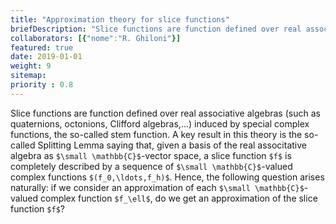 ```yaml
---
title: "Approximation theory for slice functions"
briefDescription: "Slice functions are function defined over real associative algebras (such as quaternions, octonions, Clifford algebras, ...) induced by special complex functions, the so-called stem function. A key result in this theory is the so-called Splitting Lemma saying that, given a basis of the real associtative algebra as $\\small \\mathbb{C}$-vector space, a slice function is completely described by a sequence of $\\small \\mathbb{C}$-valued complex functions. Hence, the following question arises naturally: if we approximate each $\\small \\mathbb{C}$-valued complex function, do we get an approximation of the slice function?"
collaborators: [{"nome":"R. Ghiloni"}]
featured: true
date: 2019-01-01
weight: 9
sitemap:
priority : 0.8
---
```


Slice functions are function defined over real associative algebras (such as quaternions, octonions, Clifford algebras,...) induced by special complex functions, the so-called stem function. A key result in this theory is the so-called Splitting Lemma saying that, given a basis of the real associtative algebra as `$\small \mathbb{C}$`-vector space, a slice function `$f$` is completely described by a sequence of `$\small \mathbb{C}$`-valued complex functions `$(f_0,\ldots,f_h)$`. Hence, the following question arises naturally: if we consider an approximation of each `$\small \mathbb{C}$`-valued complex function `$f_\ell$`, do we get an approximation of the slice function `$f$`?